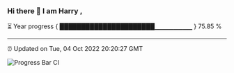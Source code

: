 ### Hi there 👋 I am Harry , 

⏳ Year progress { ██████████████████████▁▁▁▁▁▁▁▁ } 75.85 %

---

⏰ Updated on Tue, 04 Oct 2022 20:20:27 GMT

![Progress Bar CI](https://github.com/duykhang68/duykhang68/workflows/Progress%20Bar%20CI/badge.svg)
